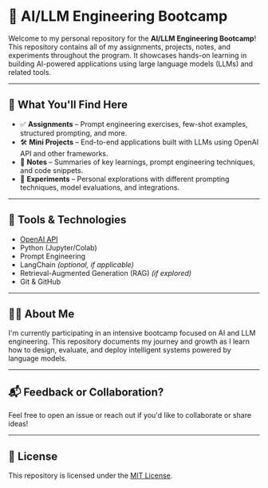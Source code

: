 # 🧠 AI/LLM Engineering Bootcamp

Welcome to my personal repository for the **AI/LLM Engineering Bootcamp**! This repository contains all of my assignments, projects, notes, and experiments throughout the program. It showcases hands-on learning in building AI-powered applications using large language models (LLMs) and related tools.

---

## 🚀 What You'll Find Here

- ✅ **Assignments** – Prompt engineering exercises, few-shot examples, structured prompting, and more.
- 🛠 **Mini Projects** – End-to-end applications built with LLMs using OpenAI API and other frameworks.
- 📓 **Notes** – Summaries of key learnings, prompt engineering techniques, and code snippets.
- 🧪 **Experiments** – Personal explorations with different prompting techniques, model evaluations, and integrations.

---

## 🧰 Tools & Technologies

- [OpenAI API](https://platform.openai.com/)
- Python (Jupyter/Colab)
- Prompt Engineering
- LangChain *(optional, if applicable)*
- Retrieval-Augmented Generation (RAG) *(if explored)*
- Git & GitHub

---

## 🧑‍💻 About Me

I'm currently participating in an intensive bootcamp focused on AI and LLM engineering. This repository documents my journey and growth as I learn how to design, evaluate, and deploy intelligent systems powered by language models.

---

## 📬 Feedback or Collaboration?

Feel free to open an issue or reach out if you'd like to collaborate or share ideas!

---

## 📄 License

This repository is licensed under the [MIT License](LICENSE).
